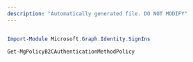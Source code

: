 ```yaml
---
description: "Automatically generated file. DO NOT MODIFY"
---
```


```powershell

Import-Module Microsoft.Graph.Identity.SignIns

Get-MgPolicyB2CAuthenticationMethodPolicy

```